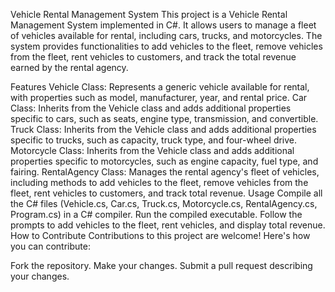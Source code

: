 Vehicle Rental Management System
This project is a Vehicle Rental Management System implemented in C#. It allows users to manage a fleet of vehicles available for rental, including cars, trucks, and motorcycles. The system provides functionalities to add vehicles to the fleet, remove vehicles from the fleet, rent vehicles to customers, and track the total revenue earned by the rental agency.

Features
Vehicle Class: Represents a generic vehicle available for rental, with properties such as model, manufacturer, year, and rental price.
Car Class: Inherits from the Vehicle class and adds additional properties specific to cars, such as seats, engine type, transmission, and convertible.
Truck Class: Inherits from the Vehicle class and adds additional properties specific to trucks, such as capacity, truck type, and four-wheel drive.
Motorcycle Class: Inherits from the Vehicle class and adds additional properties specific to motorcycles, such as engine capacity, fuel type, and fairing.
RentalAgency Class: Manages the rental agency's fleet of vehicles, including methods to add vehicles to the fleet, remove vehicles from the fleet, rent vehicles to customers, and track total revenue.
Usage
Compile all the C# files (Vehicle.cs, Car.cs, Truck.cs, Motorcycle.cs, RentalAgency.cs, Program.cs) in a C# compiler.
Run the compiled executable.
Follow the prompts to add vehicles to the fleet, rent vehicles, and display total revenue.
How to Contribute
Contributions to this project are welcome! Here's how you can contribute:

Fork the repository.
Make your changes.
Submit a pull request describing your changes.
